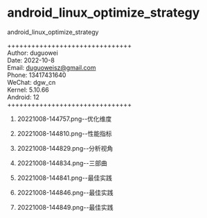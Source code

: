 # android_linux_optimize_strategy
android_linux_optimize_strategy


+++++++++++++++++++++++++++++++  
Author: duguowei  
Date: 2022-10-8  
Email: duguoweisz@gmail.com  
Phone: 13417431640  
WeChat: dgw_cn  
Kernel: 5.10.66  
Android: 12  
+++++++++++++++++++++++++++++++  

1. 20221008-144757.png--优化维度

2. 20221008-144810.png--性能指标

3. 20221008-144829.png--分析视角

4. 20221008-144834.png--三部曲

5. 20221008-144841.png--最佳实践

6. 20221008-144846.png--最佳实践

7. 20221008-144849.png--最佳实践
